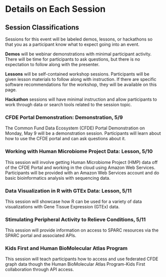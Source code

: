 # Details on Each Session

## Session Classifications

Sessions for this event will be labeled demos, lessons, or hackathons so that you as a participant know what to expect going into an event.

**Demos** will be webinar demonstrations with minimal participant activity. There will be time for participants to ask questions, but there is no expectation to follow along with the presenter.

**Lessons** will be self-contained workshop sessions. Participants will be given lesson materials to follow along with instruction. If there are specific software recommendations for the workshop, they will be available on this page.

**Hackathon** sessions will have minimal instruction and allow participants to work through data or search tools related to the session topic.

### CFDE Portal Demonstration: Demonstration, 5/9

The Common Fund Data Ecosystem (CFDE) Portal Demonstration on Monday, May 9 will be a demonstration session. Participants will learn about how to use the CFDE portal and can ask questions about it.

### Working with Human Microbiome Project Data: Lesson, 5/10

This session will involve getting Human Microbiome Project (HMP) data off of the CFDE Portal and working in the cloud using Amazon Web Services. Participants will be provided with an Amazon Web Services account and do basic bioinformatics analysis with sequencing data.

### Data Visualization in R with GTEx Data: Lesson, 5/11

This session will showcase how R can be used for a variety of data visualizations with Gene Tissue Expression (GTEx) data.

### Stimulating Peripheral Activity to Relieve Conditions, 5/11

This session will provide information on access to SPARC resources via the SPARC portal and associated APIs.

### Kids First and Human BioMolecular Atlas Program

This session will teach participants how to access and use federated CFDE graph data though the Human BioMolecular Atlas Program-Kids First collaboration through API access.
